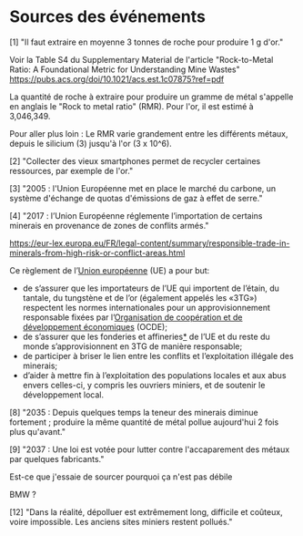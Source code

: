 # Sources des événements

[1] "Il faut extraire en moyenne 3 tonnes de roche pour produire 1 g d'or."

Voir la Table S4 du Supplementary Material de l'article "Rock-to-Metal Ratio: A Foundational Metric for Understanding Mine Wastes"
https://pubs.acs.org/doi/10.1021/acs.est.1c07875?ref=pdf

La quantité de roche à extraire pour produire un gramme de métal s'appelle en anglais le "Rock to metal ratio" (RMR). Pour l'or, il est estimé à 3,046,349.

Pour aller plus loin : Le RMR varie grandement entre les différents métaux, depuis le silicium (3) jusqu'à l'or (3 x 10^6). 

[2] "Collecter des vieux smartphones permet de recycler certaines ressources, par exemple de l'or."

[3] "2005 : l'Union Européenne met en place le marché du carbone, un système d'échange de quotas d'émissions de gaz à effet de serre."

[4] "2017 : l’Union Européenne réglemente l’importation de certains minerais en provenance de zones de conflits armés."

https://eur-lex.europa.eu/FR/legal-content/summary/responsible-trade-in-minerals-from-high-risk-or-conflict-areas.html

Ce règlement de l’[Union européenne](http://eur-lex.europa.eu/summary/glossary/eu_union.html) (UE) a pour but:
* de s’assurer que les importateurs de l’UE qui importent de l’étain, du tantale, du tungstène et de l’or (également appelés les «3TG») respectent les normes internationales pour un approvisionnement responsable fixées par l’[Organisation de coopération et de développement économiques](http://www.oecd.org/fr/) (OCDE);
* de s’assurer que les fonderies et affineries[*](https://eur-lex.europa.eu/FR/legal-content/summary/responsible-trade-in-minerals-from-high-risk-or-conflict-areas.html#keyterm_E0001) de l’UE et du reste du monde s’approvisionnent en 3TG de manière responsable;
* de participer à briser le lien entre les conflits et l’exploitation illégale des minerais;
* d’aider à mettre fin à l’exploitation des populations locales et aux abus envers celles-ci, y compris les ouvriers miniers, et de soutenir le développement local.

[8] "2035 : Depuis quelques temps la teneur des minerais diminue fortement ; produire la même quantité de métal pollue aujourd'hui 2 fois plus qu'avant."

[9] "2037 : Une loi est votée pour lutter contre l'accaparement des métaux par quelques fabricants."

Est-ce que j'essaie de sourcer pourquoi ça n'est pas débile

BMW ?

[12] "Dans la réalité, dépolluer est extrêmement long, difficile et coûteux, voire impossible. Les anciens sites miniers restent pollués."
